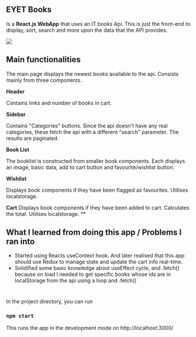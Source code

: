 
## EYET Books
Is a **React.js WebApp** that uses an IT books Api. This is just the front-end to display, sort, search and more upon the data that the API provides.

<img src="https://i.ibb.co/5MmYKVw/eyet.png"/>

## Main functionalities
The main page displays the newest books available to the api.
Consists mainly from three components.

**Header** 

Contains links and number of books in cart.

**Sidebar**

Contains "Categories" buttons. Since the api doesn't have any real categories, these fetch the api with a different "search" parameter. The results are paginated.

**Book List**

The booklist is constructed from smaller book components.
Each displays an image, basic data, add to cart button and favourite/wishlist button.

**Wishlist**

Displays book components if they have been flagged as favourites.
Utilises localstorage.

**Cart**
Displays book components if they have been added to cart. Calculates the total. Utilises localstorage.
**

## What I learned from doing this app / Problems I ran into

 - Started using Reacts useContext hook. And later realised that this   app should use Redux to manage state and update the cart info real-time.
 - Solidified some basic knowledge about useEffect cycle, and .fetch() because on load I needed to get specific books whose ids are in localStorage from the api using a loop and .fetch() 

#
In the project directory, you can run
### `npm start`
This runs the app in the development mode on http://localhost:3000/


